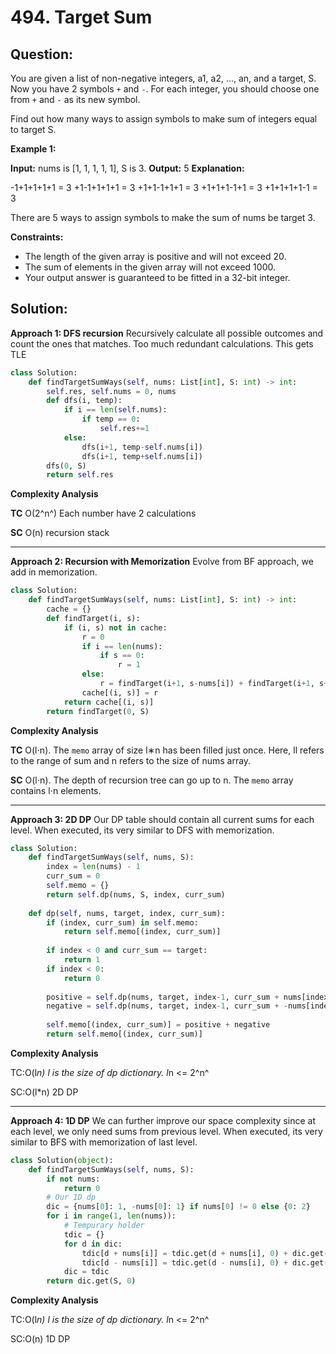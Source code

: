 
  

# 494. Target Sum

  

  

## Question:
You are given a list of non-negative integers, a1, a2, ..., an, and a target, S. Now you have 2 symbols  `+`  and  `-`. For each integer, you should choose one from  `+`  and  `-`  as its new symbol.

Find out how many ways to assign symbols to make sum of integers equal to target S.

**Example 1:**

**Input:** nums is [1, 1, 1, 1, 1], S is 3. 
**Output:** 5
**Explanation:** 

-1+1+1+1+1 = 3
+1-1+1+1+1 = 3
+1+1-1+1+1 = 3
+1+1+1-1+1 = 3
+1+1+1+1-1 = 3

There are 5 ways to assign symbols to make the sum of nums be target 3.

**Constraints:**

-   The length of the given array is positive and will not exceed 20.
-   The sum of elements in the given array will not exceed 1000.
-   Your output answer is guaranteed to be fitted in a 32-bit integer.
## Solution:


**Approach 1: DFS recursion**
Recursively calculate all possible outcomes and count the ones that matches.
Too much redundant calculations. This gets TLE
```python
class Solution:
    def findTargetSumWays(self, nums: List[int], S: int) -> int:
        self.res, self.nums = 0, nums
        def dfs(i, temp):
            if i == len(self.nums):
                if temp == 0:
                    self.res+=1
            else:
                dfs(i+1, temp-self.nums[i])
                dfs(i+1, temp+self.nums[i])
        dfs(0, S)
        return self.res
```


**Complexity Analysis**

**TC** 
O(2^n^) Each number have 2 calculations

**SC** 
O(n) recursion stack

---

**Approach 2: Recursion with Memorization**
Evolve from BF approach, we add in memorization.


```python
class Solution:
    def findTargetSumWays(self, nums: List[int], S: int) -> int:
        cache = {}
		def findTarget(i, s):
            if (i, s) not in cache:
                r = 0
                if i == len(nums):
                    if s == 0:
                        r = 1
                else:
                    r = findTarget(i+1, s-nums[i]) + findTarget(i+1, s+nums[i])
                cache[(i, s)] = r
            return cache[(i, s)]
        return findTarget(0, S)
```


**Complexity Analysis**

**TC** 
O(l⋅n). The  `memo`  array of size  l∗n  has been filled just once. Here,  ll  refers to the range of  sum  and  n  refers to the size of  nums  array.


**SC** 
O(l⋅n). The depth of recursion tree can go up to  n. The  `memo`  array contains  l⋅n  elements.

---

**Approach 3: 2D DP**
Our DP table should contain all current sums for each level. When executed, its very similar to DFS with memorization.
```python
class Solution:
    def findTargetSumWays(self, nums, S):
        index = len(nums) - 1
        curr_sum = 0
        self.memo = {}
        return self.dp(nums, S, index, curr_sum)
        
    def dp(self, nums, target, index, curr_sum):
        if (index, curr_sum) in self.memo:
            return self.memo[(index, curr_sum)]
        
        if index < 0 and curr_sum == target:
            return 1
        if index < 0:
            return 0 
        
        positive = self.dp(nums, target, index-1, curr_sum + nums[index])
        negative = self.dp(nums, target, index-1, curr_sum + -nums[index])
        
        self.memo[(index, curr_sum)] = positive + negative
        return self.memo[(index, curr_sum)]
```
**Complexity Analysis**

TC:O(l*n) l is the size of dp dictionary. l*n <= 2^n^

SC:O(l*n) 2D DP

---

**Approach 4: 1D DP**
We can further improve our space complexity since at each level, we only need sums from previous level. When executed, its very similar to BFS with memorization of last level.
```python
class Solution(object):
    def findTargetSumWays(self, nums, S):
        if not nums:
            return 0
	    # Our 1D dp
        dic = {nums[0]: 1, -nums[0]: 1} if nums[0] != 0 else {0: 2}
        for i in range(1, len(nums)):
	        # Tempurary holder
            tdic = {}
            for d in dic:
                tdic[d + nums[i]] = tdic.get(d + nums[i], 0) + dic.get(d, 0)
                tdic[d - nums[i]] = tdic.get(d - nums[i], 0) + dic.get(d, 0)
            dic = tdic
        return dic.get(S, 0)
```
**Complexity Analysis**

TC:O(l*n) l is the size of dp dictionary. l*n <= 2^n^

SC:O(n) 1D DP
